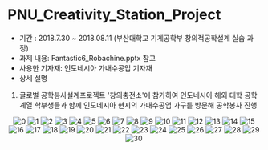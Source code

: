 # PNU_Creativity_Station_Project
- 기간 : 2018.7.30 ~ 2018.08.11 (부산대학교 기계공학부 창의적공학설계 실습 과정)
- 과제 내용: Fantastic6_Robachine.pptx 참고
- 사용한 기자재: 인도네시아 가내수공업 기자재
- 상세 설명
1) 글로벌 공학봉사설계프로젝트 '창의충전소'에 참가하여 인도네시아 해외 대학 공학계열 학부생들과 함께 인도네시아 현지의 가내수공업 가구를 방문해 공학봉사 진행

<p align="center">
  <img src="https://github.com/MooDongLee/PNU_Creativity_Station_Project/assets/47058935/60ddac24-6375-4436-a9aa-292105050577" alt="0" width="number" />
  <img src="https://github.com/MooDongLee/PNU_Creativity_Station_Project/assets/47058935/6b86f0a1-9e96-45d4-86cd-96fc96a16426" alt="1" width="number" />
  <img src="https://github.com/MooDongLee/PNU_Creativity_Station_Project/assets/47058935/b4e89403-df10-461d-90e1-234abec48f70" alt="2" width="number" />
  <img src="https://github.com/MooDongLee/PNU_Creativity_Station_Project/assets/47058935/090dbdde-baaa-42f6-a93d-a1bf0b166f7b" alt="3" width="number" />
  <img src="https://github.com/MooDongLee/PNU_Creativity_Station_Project/assets/47058935/b6dcd353-c7b9-4b32-94e4-66b28f6b519f" alt="4" width="number" />
  <img src="https://github.com/MooDongLee/PNU_Creativity_Station_Project/assets/47058935/23a4ae10-d337-4753-9907-c691b57fe125" alt="5" width="number" />
  <img src="https://github.com/MooDongLee/PNU_Creativity_Station_Project/assets/47058935/39c1c210-13bc-408d-9341-12446bdb985e" alt="6" width="number" />
  <img src="https://github.com/MooDongLee/PNU_Creativity_Station_Project/assets/47058935/30122db1-2456-402f-8e81-c17b4df55fb6" alt="7" width="number" />
  <img src="https://github.com/MooDongLee/PNU_Creativity_Station_Project/assets/47058935/4de5c6f8-dd87-4eba-a8be-3f43232faa93" alt="8" width="number" />
  <img src="https://github.com/MooDongLee/PNU_Creativity_Station_Project/assets/47058935/4252a33f-080d-413a-9aa4-ce22a1c8fb10" alt="9" width="number" />
  <img src="https://github.com/MooDongLee/PNU_Creativity_Station_Project/assets/47058935/391385f6-b195-496e-af68-e60f07d0d470" alt="10" width="number" />
  <img src="https://github.com/MooDongLee/PNU_Creativity_Station_Project/assets/47058935/47b6c85b-ab19-4b5f-98b5-ebb071b12bab" alt="11" width="number" />
  <img src="https://github.com/MooDongLee/PNU_Creativity_Station_Project/assets/47058935/8526a504-e121-4585-9d5c-1f72e4c7f346" alt="12" width="number" />
  <img src="https://github.com/MooDongLee/PNU_Creativity_Station_Project/assets/47058935/183ff2e8-3f80-44b4-b502-74a299dcb02f" alt="13" width="number" />
  <img src="https://github.com/MooDongLee/PNU_Creativity_Station_Project/assets/47058935/8d0ac69c-5840-4800-9cef-e8d345dd5c66" alt="14" width="number" />
  <img src="https://github.com/MooDongLee/PNU_Creativity_Station_Project/assets/47058935/72d94c57-3cc0-4712-903f-410fac943f60" alt="15" width="number" />
  <img src="https://github.com/MooDongLee/PNU_Creativity_Station_Project/assets/47058935/8b3fc34c-2b97-45fc-9872-59006fb855d1" alt="16" width="number" />
  <img src="https://github.com/MooDongLee/PNU_Creativity_Station_Project/assets/47058935/c8d796d1-7b88-4d95-ad77-3b603750f695" alt="17" width="number" />
  <img src="https://github.com/MooDongLee/PNU_Creativity_Station_Project/assets/47058935/176e929a-b268-4013-b701-d027bf372ca2" alt="18" width="number" />
  <img src="https://github.com/MooDongLee/PNU_Creativity_Station_Project/assets/47058935/4228fde8-ae74-4491-9883-d589a2fe2e4d" alt="19" width="number" />
  <img src="https://github.com/MooDongLee/PNU_Creativity_Station_Project/assets/47058935/a6f50bc3-d547-4c5c-aeb4-6e51a1f8e60c" alt="20" width="number" />
  <img src="https://github.com/MooDongLee/PNU_Creativity_Station_Project/assets/47058935/83f25c67-2104-4264-9715-d53abfde1195" alt="21" width="number" />
  <img src="https://github.com/MooDongLee/PNU_Creativity_Station_Project/assets/47058935/e1a47764-6758-4660-bd20-2dc243812c0a" alt="22" width="number" />
  <img src="https://github.com/MooDongLee/PNU_Creativity_Station_Project/assets/47058935/fd11d6c2-da5b-4f03-b1ae-056220c15db9" alt="23" width="number" />
  <img src="https://github.com/MooDongLee/PNU_Creativity_Station_Project/assets/47058935/394390c9-4519-4990-9315-4c2adf1e38ee" alt="24" width="number" />
  <img src="https://github.com/MooDongLee/PNU_Creativity_Station_Project/assets/47058935/2d90d60f-b83a-41c8-9bce-f8cf04d84637" alt="25" width="number" />
  <img src="https://github.com/MooDongLee/PNU_Creativity_Station_Project/assets/47058935/0f2c6f26-486c-4917-8df6-c763b475bccc" alt="26" width="number" />
  <img src="https://github.com/MooDongLee/PNU_Creativity_Station_Project/assets/47058935/d16cd3cf-320f-490b-8d8a-73be2803261e" alt="27" width="number" />
  <img src="https://github.com/MooDongLee/PNU_Creativity_Station_Project/assets/47058935/8890976a-c107-489d-8206-05839288c3aa" alt="28" width="number" />
  <img src="https://github.com/MooDongLee/PNU_Creativity_Station_Project/assets/47058935/074a9810-8185-4c11-8b90-e02f17852e0f" alt="29" width="number" />
  <img src="https://github.com/MooDongLee/PNU_Creativity_Station_Project/assets/47058935/eeda9055-81b4-43f8-a704-8dd765e9ef6e" alt="30" width="number" />
</p>




